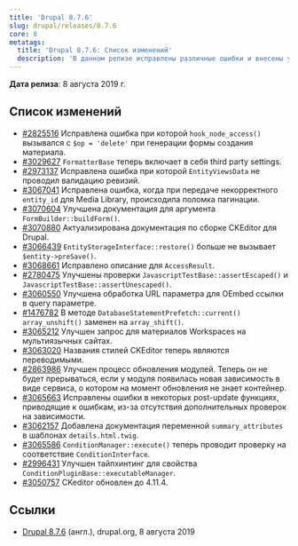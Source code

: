 ```yaml
---
title: 'Drupal 8.7.6'
slug: drupal/releases/8.7.6
core: 8
metatags:
  title: 'Drupal 8.7.6: Список изменений'
  description: 'В данном релизе исправлены различные ошибки и внесены улучшения.'
---
```


**Дата релиза**: 8 августа 2019 г.

## Список изменений

- [#2825516](https://www.drupal.org/node/2825516) Исправлена ошибка при которой `hook_node_access()` вызывался с `$op = 'delete'` при генерации формы создания материала.
- [#3029627](https://www.drupal.org/node/3029627) `FormatterBase` теперь включает в себя third party settings.
- [#2973137](https://www.drupal.org/node/2973137) Исправлена ошибка при которой `EntityViewsData` не проводил валидацию ревизий.
- [#3067041](https://www.drupal.org/node/3067041) Исправлена ошибка, когда при передаче некорректного `entity_id` для Media Library, происходила поломка пагинации.
- [#3070604](https://www.drupal.org/node/3070604) Улучшена документация для аргумента `FormBuilder::buildForm()`.
- [#3070880](https://www.drupal.org/node/3070880) Актуализирована документация по сборке CKEditor для Drupal.
- [#3066439](https://www.drupal.org/node/3066439) `EntityStorageInterface::restore()` больше не вызывает `$entity->preSave()`.
- [#3068661](https://www.drupal.org/node/3068661) Исправлено описание для `AccessResult`.
- [#2780475](https://www.drupal.org/node/2780475) Улучшены проверки `JavascriptTestBase::assertEscaped()` и `JavascriptTestBase::assertUnescaped()`.
- [#3060550](https://www.drupal.org/node/3060550) Улучшена обработка URL параметра для OEmbed ссылки в query параметре.
- [#1476782](https://www.drupal.org/node/1476782) В методе `DatabaseStatementPrefetch::current()` `array_unshift()` заменен на `array_shift()`.
- [#3065212](https://www.drupal.org/node/3065212) Улучшен запрос для материалов Workspaces на мультиязычных сайтах.
- [#3063020](https://www.drupal.org/node/3063020) Названия стилей CKEditor теперь являются переводимыми.
- [#2863986](https://www.drupal.org/node/2863986) Улучшен процесс обновления модулей. Теперь он не будет прерываться, если у модуля появилась новая зависимость в виде сервиса, о котором на момент обновления не знает контейнер.
- [#3065663](https://www.drupal.org/node/3065663) Исправлены ошибки в некоторых post-update функциях, приводящие к ошибкам, из-за отсутствия дополнительных проверок на зависимости.
- [#3062157](https://www.drupal.org/node/3062157) Добавлена документация переменной `summary_attributes` в шаблонах `details.html.twig`.
- [#3065586](https://www.drupal.org/node/3065586) `ConditionManager::execute()` теперь проводит проверку на соответствие `ConditionInterface`.
- [#2996431](https://www.drupal.org/node/2996431) Улучшен тайпхинтинг для свойства `ConditionPluginBase::executableManager`.
- [#3050757](https://www.drupal.org/node/3050757) CKeditor обновлен до 4.11.4.

## Ссылки

- [Drupal 8.7.6](https://www.drupal.org/project/drupal/releases/8.7.6) (англ.), drupal.org, 8 августа 2019
